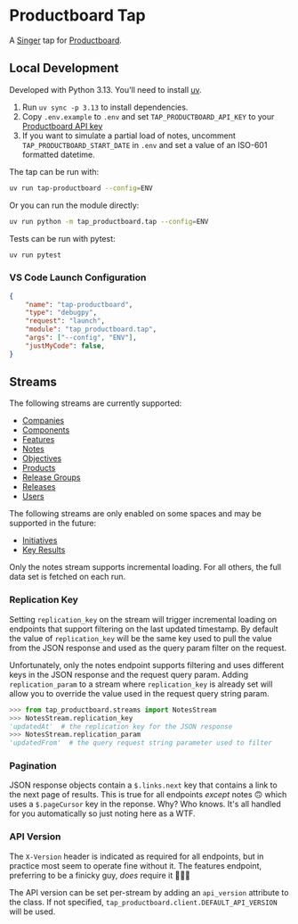# Productboard Tap

A [Singer](https://www.singer.io) tap for [Productboard](https://www.productboard.com).

## Local Development

Developed with Python 3.13. You'll need to install [uv](https://github.com/astral-sh/uv).

1. Run `uv sync -p 3.13` to install dependencies.
1. Copy `.env.example` to `.env` and set `TAP_PRODUCTBOARD_API_KEY` to your [Productboard API key](https://syncly.productboard.com/settings/integrations/api-keys)
1. If you want to simulate a partial load of notes, uncomment `TAP_PRODUCTBOARD_START_DATE` in `.env` and set a value of an ISO-601 formatted datetime.

The tap can be run with:

```bash
uv run tap-productboard --config=ENV
```

Or you can run the module directly:

```bash
uv run python -m tap_productboard.tap --config=ENV
```

Tests can be run with pytest:

```bash
uv run pytest
```

### VS Code Launch Configuration

```json
{
    "name": "tap-productboard",
    "type": "debugpy",
    "request": "launch",
    "module": "tap_productboard.tap",
    "args": ["--config", "ENV"],
    "justMyCode": false,
}
```


## Streams

The following streams are currently supported:

- [Companies](https://developer.productboard.com/reference/getcompanies-1)
- [Components](https://developer.productboard.com/reference/getcomponents-1)
- [Features](https://developer.productboard.com/reference/getfeatures-1)
- [Notes](https://developer.productboard.com/reference/getnotes-1)
- [Objectives](https://developer.productboard.com/reference/getobjectives-1)
- [Products](https://developer.productboard.com/reference/getproducts-1)
- [Release Groups](https://developer.productboard.com/reference/listreleasegroups-1)
- [Releases](https://developer.productboard.com/reference/listreleases-1)
- [Users](https://developer.productboard.com/reference/getusers-1)

The following streams are only enabled on some spaces and may be supported in the future:

- [Initiatives](https://developer.productboard.com/reference/getinitiatives)
- [Key Results](https://developer.productboard.com/reference/getkeyresults)

Only the notes stream supports incremental loading. For all others, the full data set is fetched on each run.

### Replication Key

Setting `replication_key` on the stream will trigger incremental loading on endpoints that support filtering on the last updated timestamp. By default the value of `replication_key` will be the same key used to pull the value from the JSON response and used as the query param filter on the request.

Unfortunately, only the notes endpoint supports filtering and uses different keys in the JSON response and the request query param. Adding `replication_param` to a stream where `replication_key` is already set will allow you to override the value used in the request query string param.

```python
>>> from tap_productboard.streams import NotesStream
>>> NotesStream.replication_key
'updatedAt'  # the replication key for the JSON response
>>> NotesStream.replication_param
'updatedFrom'  # the query request string parameter used to filter
```

### Pagination

JSON response objects contain a `$.links.next` key that contains a link to the next page of results. This is true for all endpoints _except_ notes 🙃 which uses a `$.pageCursor` key in the reponse. Why? Who knows. It's all handled for you automatically so just noting here as a WTF.

### API Version

The `X-Version` header is indicated as required for all endpoints, but in practice most seem to operate fine without it. The features endpoint, preferring to be a finicky guy, _does_ require it 🤷🏻‍♂️

The API version can be set per-stream by adding an `api_version` attribute to the class. If not specified, `tap_productboard.client.DEFAULT_API_VERSION` will be used.
